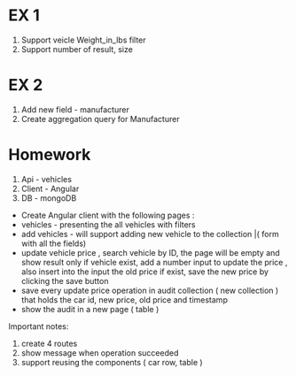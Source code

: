 # EX  1
1. Support veicle Weight_in_lbs filter
2. Support number of result, size


# EX  2
1. Add new field - manufacturer 
2. Create aggregation query for Manufacturer




# Homework
 1. Api - vehicles
 2. Client - Angular
 3. DB - mongoDB

 - Create Angular client with the following pages :
 - vehicles - presenting the all vehicles with filters
 - add vehicles - will support adding new vehicle to the collection |( form with all the fields)
 - update vehicle price , search vehicle by ID, the page will be empty and show result only if vehicle exist, add a number input to update the price , also insert into the input the old price if exist, save the new price by clicking the save button
- save every update price operation in audit collection ( new collection ) that holds the car id, new price, old price and timestamp
- show the audit in a new page ( table )

Important notes:
 1. create 4 routes
 2. show message when operation succeeded
 3. support reusing the components ( car row, table )




